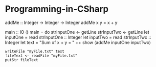 # Programming-in-CSharp
addMe :: Integer -> Integer -> Integer
addMe x y = x + y

main :: IO ()
main =  do
    strInputOne <- getLine
    strInputTwo <- getLine
    let inputOne = read strInputOne :: Integer
    let inputTwo = read strInputTwo :: Integer
    let text = "Sum of x + y = " ++ show (addMe inputOne inputTwo)
    
    writeFile "myFile.txt" text
    fileText <- readFile "myFile.txt"
    putStr fileText
